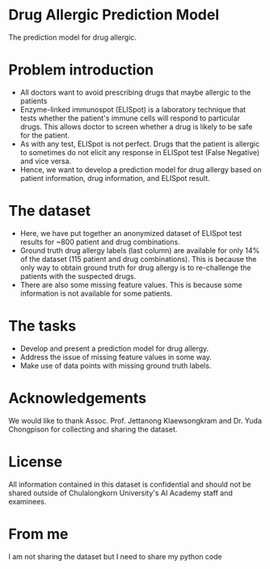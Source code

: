 # Drug Allergic Prediction Model
The prediction model for drug allergic.

# Problem introduction
- All doctors want to avoid prescribing drugs that maybe allergic to the patients
- Enzyme-linked immunospot (ELISpot) is a laboratory technique that tests whether the patient's immune cells will respond to particular drugs. This allows doctor to screen whether a drug is likely to be safe for the patient.
- As with any test, ELISpot is not perfect. Drugs that the patient is allergic to sometimes do not elicit any response in ELISpot test (False Negative) and vice versa.
- Hence, we want to develop a prediction model for drug allergy based on patient information, drug information, and ELISpot result.

# The dataset
- Here, we have put together an anonymized dataset of ELISpot test results for ~800 patient and drug combinations.
- Ground truth drug allergy labels (last column) are available for only 14% of the dataset (115 patient and drug combinations). This is because the only way to obtain ground truth for drug allergy is to re-challenge the patients with the suspected drugs.
- There are also some missing feature values. This is because some information is not available for some patients.

# The tasks
- Develop and present a prediction model for drug allergy.
- Address the issue of missing feature values in some way.
- Make use of data points with missing ground truth labels.

# Acknowledgements

We would like to thank Assoc. Prof. Jettanong Klaewsongkram and Dr. Yuda Chongpison for collecting and sharing the dataset. 

# License

All information contained in this dataset is confidential and should not be shared outside of Chulalongkorn University's AI Academy staff and examinees.

# From me
I am not sharing the dataset but I need to share my python code
